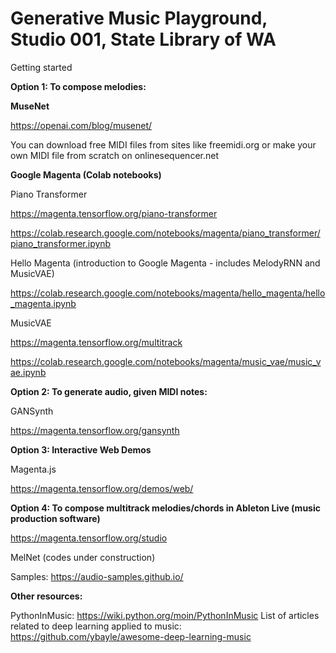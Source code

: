 # Generative Music Playground, Studio 001, State Library of WA
Getting started

<b>Option 1: To compose melodies:</b>

<b>MuseNet </b>

https://openai.com/blog/musenet/

You can download free MIDI files from sites like freemidi.org
or make your own MIDI file from scratch on onlinesequencer.net

<b>Google Magenta (Colab notebooks)</b>

Piano Transformer

https://magenta.tensorflow.org/piano-transformer

https://colab.research.google.com/notebooks/magenta/piano_transformer/piano_transformer.ipynb

Hello Magenta (introduction to Google Magenta - includes MelodyRNN and MusicVAE)

https://colab.research.google.com/notebooks/magenta/hello_magenta/hello_magenta.ipynb

MusicVAE

https://magenta.tensorflow.org/multitrack

https://colab.research.google.com/notebooks/magenta/music_vae/music_vae.ipynb


<b>Option 2: To generate audio, given MIDI notes:</b>

GANSynth

https://magenta.tensorflow.org/gansynth


<b>Option 3: Interactive Web Demos</b>

Magenta.js

https://magenta.tensorflow.org/demos/web/


<b>Option 4: To compose multitrack melodies/chords in Ableton Live (music production software)</b>

https://magenta.tensorflow.org/studio

MelNet (codes under construction)

Samples: https://audio-samples.github.io/

<b>Other resources:</b>

PythonInMusic: https://wiki.python.org/moin/PythonInMusic
List of articles related to deep learning applied to music: https://github.com/ybayle/awesome-deep-learning-music
